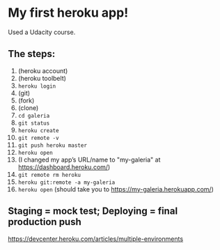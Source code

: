 # My first heroku app!

Used a Udacity course.

## The steps:

1. (heroku account)
2. (heroku toolbelt)
3. `heroku login`
4. (git)
5. (fork)
6. (clone)
7. `cd galeria`
8. `git status`
9. `heroku create`
10. `git remote -v`
11. `git push heroku master`
12. `heroku open`
13. (I changed my app’s URL/name to "my-galeria" at https://dashboard.heroku.com/)
14. `git remote rm heroku`
15. `heroku git:remote -a my-galeria`
16. `heroku open` (should take you to https://my-galeria.herokuapp.com/)

## Staging = mock test; Deploying = final production push

https://devcenter.heroku.com/articles/multiple-environments
